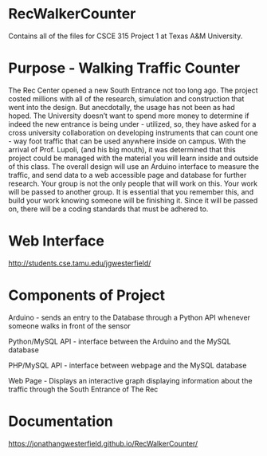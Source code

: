 # RecWalkerCounter
Contains all of the files for CSCE 315 Project 1 at Texas A&M University.

# Purpose - Walking Traffic Counter
The Rec Center opened a new South Entrance not too long ago. The project costed millions 
with all of the research, simulation and construction that went into the design. But anecdotally, 
the usage has not been as had hoped. The University doesn’t want to spend more money to 
determine if indeed the new entrance is being under - utilized, so, they have asked for a cross 
university collaboration on developing instruments that can count one - way
foot traffic that can be used anywhere inside on campus. With the arrival of Prof. Lupoli, 
(and his big mouth), it was determined that this project could be managed with the material 
you will learn inside and outside of this class. The overall design will use an Arduino 
interface to measure the traffic, and send data to a web accessible page and 
database for further research. Your group is not the only people that will work on this. Your 
work will be passed to another group. It is essential that you remember this, and build your 
work knowing someone will be finishing it. Since it will be passed on, there will be a coding 
standards that must be adhered to.

# Web Interface
http://students.cse.tamu.edu/jgwesterfield/

# Components of Project
Arduino - sends an entry to the Database through a Python API whenever someone walks in front 
of the sensor

Python/MySQL API - interface between the Arduino and the MySQL database

PHP/MySQL API - interface between webpage and the MySQL database

Web Page - Displays an interactive graph displaying information about the traffic through 
the South Entrance of The Rec

# Documentation
https://jonathangwesterfield.github.io/RecWalkerCounter/



